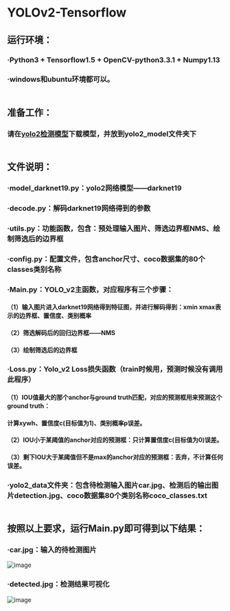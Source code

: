 # YOLOv2-Tensorflow
## 运行环境：<br>
### ·Python3 + Tensorflow1.5 + OpenCV-python3.3.1 + Numpy1.13<br>
### ·windows和ubuntu环境都可以。<br><br>

## 准备工作：<br>
### 请在[yolo2检测模型](https://pan.baidu.com/s/1ZeT5HerjQxyUZ_L9d3X52w)下载模型，并放到yolo2_model文件夹下<br><br>

## 文件说明：<br>
### ·model_darknet19.py：yolo2网络模型——darknet19<br>
### ·decode.py：解码darknet19网络得到的参数<br>
### ·utils.py：功能函数，包含：预处理输入图片、筛选边界框NMS、绘制筛选后的边界框<br>
### ·config.py：配置文件，包含anchor尺寸、coco数据集的80个classes类别名称<br>
### ·Main.py：YOLO_v2主函数，对应程序有三个步骤：<br>
####      （1）输入图片进入darknet19网络得到特征图，并进行解码得到：xmin xmax表示的边界框、置信度、类别概率<br>
####      （2）筛选解码后的回归边界框——NMS<br>
####      （3）绘制筛选后的边界框<br>
### ·Loss.py：Yolo_v2 Loss损失函数（train时候用，预测时候没有调用此程序）<br>
####      （1）IOU值最大的那个anchor与ground truth匹配，对应的预测框用来预测这个ground truth：
####           计算xywh、置信度c(目标值为1)、类别概率p误差。<br>
####      （2）IOU小于某阈值的anchor对应的预测框：只计算置信度c(目标值为0)误差。<br>
####      （3）剩下IOU大于某阈值但不是max的anchor对应的预测框：丢弃，不计算任何误差。<br>
### ·yolo2_data文件夹：包含待检测输入图片car.jpg、检测后的输出图片detection.jpg、coco数据集80个类别名称coco_classes.txt<br><br>

## 按照以上要求，运行Main.py即可得到以下结果：<br>
### ·car.jpg：输入的待检测图片<br>
![image](https://github.com/KOD-Chen/YOLOv2-Tensorflow/blob/master/yolo2_data/car.jpg)<br>
### ·detected.jpg：检测结果可视化<br>
![image](https://github.com/KOD-Chen/YOLOv2-Tensorflow/blob/master/yolo2_data/detection.jpg)<br>
